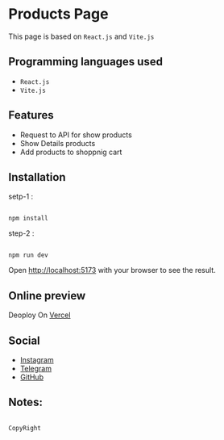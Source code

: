 # Products Page

This page is based on `React.js` and `Vite.js`

## Programming languages used

- `React.js`
- `Vite.js`

## Features

- Request to API for show products
- Show Details products
- Add products to shoppnig cart

## Installation

setp-1 :
```

npm install

```
step-2 :
```

npm run dev

```
Open [http://localhost:5173](http://localhost:5173) with your browser to see the result.

## Online preview 

Deoploy On [Vercel](https://fronckproducts.vercel.com/)

## Social

- [Instagram](https://instagram.com/bhrad2006)
- [Telegram](https://t.me/BehradHashemii)
- [GitHub](https://github.com/BehradHashemi)


## Notes:

```

CopyRight

```
